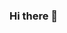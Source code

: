 ### Hi there 👋

<!--
**Mitroxs/Mitroxs** is a ✨ _special_ ✨ repository because its `README.md` (this file) appears on your GitHub profile.
Lead Developer @Limitless

Snr. Developer @ Limitless

[![Top Langs](https://github-readme-stats.vercel.app/api/top-langs/?username=Mitroxs&layout=compact)](https://github.com/Mitroxs/github-readme-stats)
